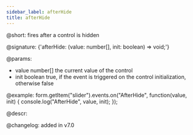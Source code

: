 ```yaml
---
sidebar_label: afterHide
title: afterHide
---          
```


@short: fires after a control is hidden

@signature: {'afterHide: (value: number[], init: boolean) => void;'} 

@params:
- value     number[]     the current value of the control
- init      boolean     true, if the event is triggered on the control initialization, otherwise false

@example:
form.getItem("slider").events.on("AfterHide", function(value, init) {
    console.log("AfterHide", value, init);
});

@descr:

@changelog: added in v7.0
